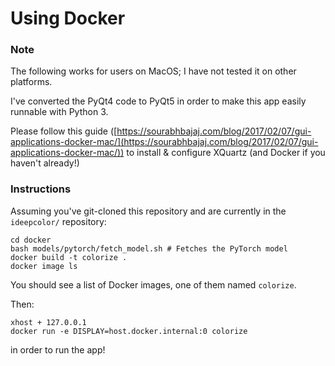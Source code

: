 # Using Docker

### Note

The following works for users on MacOS; I have not tested it on other platforms. 

I've converted the PyQt4 code to PyQt5 in order to make this app easily runnable with Python 3. 

Please follow this guide ([https://sourabhbajaj.com/blog/2017/02/07/gui-applications-docker-mac/](https://sourabhbajaj.com/blog/2017/02/07/gui-applications-docker-mac/)) to install & configure XQuartz (and Docker if you haven't already!)

### Instructions
Assuming you've git-cloned this repository and are currently in the `ideepcolor/` repository:

    cd docker
    bash models/pytorch/fetch_model.sh # Fetches the PyTorch model
    docker build -t colorize .
    docker image ls

You should see a list of Docker images, one of them named `colorize`. 

Then:

    xhost + 127.0.0.1
    docker run -e DISPLAY=host.docker.internal:0 colorize
    
in order to run the app!
